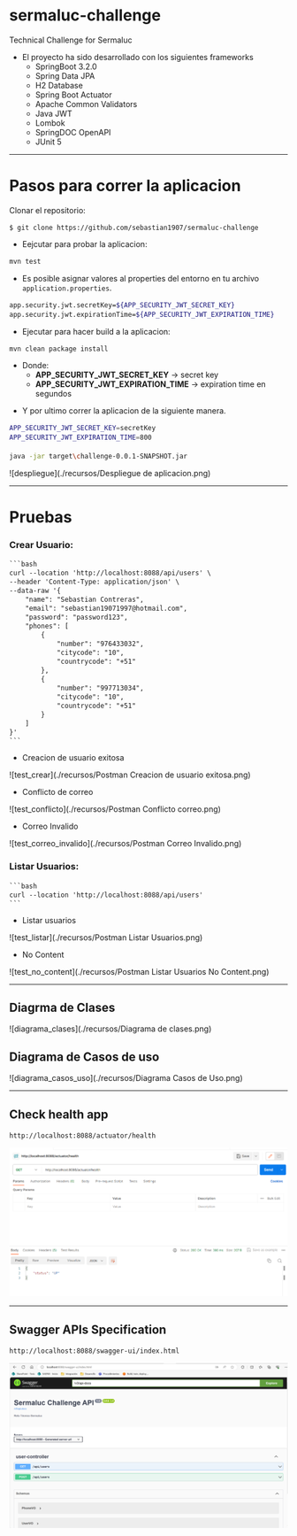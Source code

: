 # sermaluc-challenge
Technical Challenge for Sermaluc

* El proyecto ha sido desarrollado con los siguientes frameworks
    - SpringBoot 3.2.0
    - Spring Data JPA
    - H2 Database
    - Spring Boot Actuator
    - Apache Common Validators
    - Java JWT
    - Lombok
    - SpringDOC OpenAPI
    - JUnit 5

---

# Pasos para correr la aplicacion

Clonar el repositorio:

    $ git clone https://github.com/sebastian1907/sermaluc-challenge


* Eejcutar para probar la aplicacion:
```bash
mvn test
```

* Es posible asignar valores al properties del entorno en tu archivo `application.properties`.

```bash
app.security.jwt.secretKey=${APP_SECURITY_JWT_SECRET_KEY}
app.security.jwt.expirationTime=${APP_SECURITY_JWT_EXPIRATION_TIME} 
```

* Ejecutar para hacer build a la aplicacion:
```bash
mvn clean package install
```

- Donde:
    * __APP_SECURITY_JWT_SECRET_KEY__ -> secret key
    * __APP_SECURITY_JWT_EXPIRATION_TIME__ -> expiration time en segundos

* Y por ultimo correr la aplicacion de la siguiente manera.

```bash
APP_SECURITY_JWT_SECRET_KEY=secretKey
APP_SECURITY_JWT_EXPIRATION_TIME=800

java -jar target\challenge-0.0.1-SNAPSHOT.jar
```

![despliegue](./recursos/Despliegue de aplicacion.png)

---

# Pruebas

### Crear Usuario:

    ```bash
    curl --location 'http://localhost:8088/api/users' \
    --header 'Content-Type: application/json' \
    --data-raw '{
        "name": "Sebastian Contreras",
        "email": "sebastian19071997@hotmail.com",
        "password": "password123",
        "phones": [
            {
                "number": "976433032",
                "citycode": "10",
                "countrycode": "+51"
            },
            {
                "number": "997713034",
                "citycode": "10",
                "countrycode": "+51"
            }
        ]
    }'
    ```


* Creacion de usuario exitosa

![test_crear](./recursos/Postman Creacion de usuario exitosa.png)

* Conflicto de correo

![test_conflicto](./recursos/Postman Conflicto correo.png)

* Correo Invalido

![test_correo_invalido](./recursos/Postman Correo Invalido.png)


### Listar Usuarios:

    ```bash
    curl --location 'http://localhost:8088/api/users'
    ```

* Listar usuarios 

![test_listar](./recursos/Postman Listar Usuarios.png)

* No Content

![test_no_content](./recursos/Postman Listar Usuarios No Content.png)

---

## Diagrma de Clases

![diagrama_clases](./recursos/Diagrama de clases.png)

## Diagrama de Casos de uso

![diagrama_casos_uso](./recursos/Diagrama Casos de Uso.png)

---
## Check health app 
```bash
http://localhost:8088/actuator/health
```
![health](./recursos/Health.png)

---
## Swagger APIs Specification
```bash
http://localhost:8088/swagger-ui/index.html
```

![swagger](./recursos/Swagger.png)